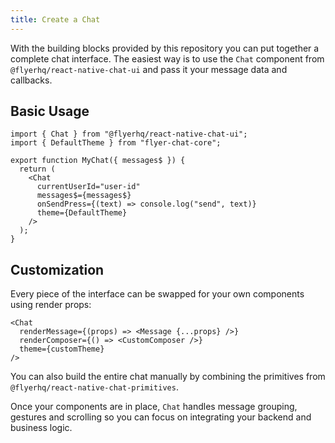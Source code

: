 ```yaml
---
title: Create a Chat
---
```


With the building blocks provided by this repository you can put together a complete chat interface. The easiest way is to use the `Chat` component from `@flyerhq/react-native-chat-ui` and pass it your message data and callbacks.

## Basic Usage

```tsx
import { Chat } from "@flyerhq/react-native-chat-ui";
import { DefaultTheme } from "flyer-chat-core";

export function MyChat({ messages$ }) {
  return (
    <Chat
      currentUserId="user-id"
      messages$={messages$}
      onSendPress={(text) => console.log("send", text)}
      theme={DefaultTheme}
    />
  );
}
```

## Customization

Every piece of the interface can be swapped for your own components using render props:

```tsx
<Chat
  renderMessage={(props) => <Message {...props} />}
  renderComposer={() => <CustomComposer />}
  theme={customTheme}
/>
```

You can also build the entire chat manually by combining the primitives from `@flyerhq/react-native-chat-primitives`.

Once your components are in place, `Chat` handles message grouping, gestures and scrolling so you can focus on integrating your backend and business logic.
